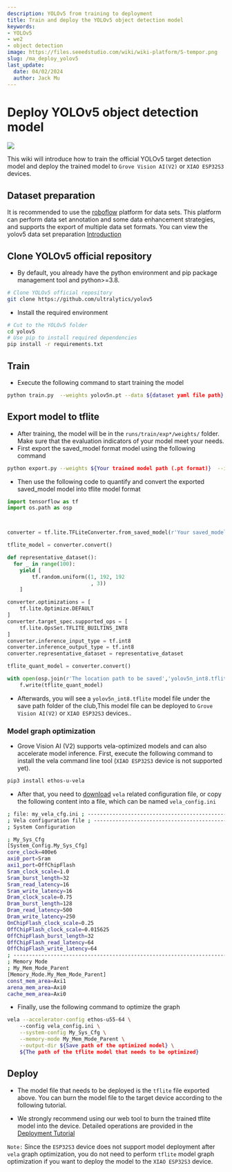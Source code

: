 ```yaml
---
description: YOLOv5 from training to deployment
title: Train and deploy the YOLOv5 object detection model
keywords:
- YOLOv5 
- we2 
- object detection
image: https://files.seeedstudio.com/wiki/wiki-platform/S-tempor.png
slug: /ma_deploy_yolov5
last_update:
  date: 04/02/2024
  author: Jack Mu
---
```



# Deploy YOLOv5 object detection model

<div style={{textAlign:'center'}}><img src="https://files.seeedstudio.com/sscma/static/detection_person_yolov5.png" style={{width:600, height:'auto'}}/></div>

This wiki will introduce how to train the official YOLOv5 target detection model and deploy the trained model to `Grove Vision AI(V2)` or `XIAO ESP32S3` devices.

## Dataset preparation

It is recommended to use the [roboflow](https://universe.roboflow.com/) platform for data sets. This platform can perform data set annotation and some data enhancement strategies, and supports the export of multiple data set formats. You can view the yolov5 data set preparation [Introduction](https://docs.ultralytics.com/zh/yolov5/tutorials/train_custom_data/)

## Clone YOLOv5 official repository

- By default, you already have the python environment and pip package management tool and python>=3.8.

```bash
# Clone YOLOv5 official repository
git clone https://github.com/ultralytics/yolov5
```

- Install the required environment

```bash
# Cut to the YOLOv5 folder
cd yolov5
# Use pip to install required dependencies
pip install -r requirements.txt
```

## Train

- Execute the following command to start training the model

```bash
python train.py  --weights yolov5n.pt --data ${dataset yaml file path} --imgsz 192
```

## Export model to tflite

- After training, the model will be in the `runs/train/exp*/weights/` folder. Make sure that the evaluation indicators of your model meet your needs.
- First export the saved_model format model using the following command

```bash
python export.py --weights ${Your trained model path (.pt format)}  --imgsz 192 --include saved_model
```

- Then use the following code to quantify and convert the exported saved_model model into tflite model format

```python
import tensorflow as tf
import os.path as osp



converter = tf.lite.TFLiteConverter.from_saved_model(r'Your saved_model folder path')

tflite_model = converter.convert()

def representative_dataset():
  for _ in range(100):
    yield [
        tf.random.uniform((1, 192, 192
                           , 3))
    ]

converter.optimizations = [
    tf.lite.Optimize.DEFAULT
]
converter.target_spec.supported_ops = [
    tf.lite.OpsSet.TFLITE_BUILTINS_INT8
]
converter.inference_input_type = tf.int8
converter.inference_output_type = tf.int8
converter.representative_dataset = representative_dataset

tflite_quant_model = converter.convert()

with open(osp.join(r'The location path to be saved','yolov5n_int8.tflite'), 'wb') as f:
    f.write(tflite_quant_model)

```

- Afterwards, you will see a `yolov5n_int8.tflite` model file under the save path folder of the club,This model file can be deployed to `Grove Vision AI(V2)` or `XIAO ESP32S3` devices..

### Model graph optimization

- Grove Vision AI (V2) supports vela-optimized models and can also accelerate model inference. First, execute the following command to install the vela command line tool (`XIAO ESP32S3` device is not supported yet).

```bash
pip3 install ethos-u-vela
```

- After that, you need to [download](https://files.seeedstudio.com/sscma/configs/vela_config.ini) `vela` related configuration file, or copy the following content into a file, which can be named `vela_config.ini`

```bash
; file: my_vela_cfg.ini ; ----------------------------------------------------------------------------- 
; Vela configuration file ; ----------------------------------------------------------------------------- 
; System Configuration 

; My_Sys_Cfg 
[System_Config.My_Sys_Cfg] 
core_clock=400e6 
axi0_port=Sram 
axi1_port=OffChipFlash 
Sram_clock_scale=1.0 
Sram_burst_length=32 
Sram_read_latency=16 
Sram_write_latency=16 
Dram_clock_scale=0.75 
Dram_burst_length=128 
Dram_read_latency=500 
Dram_write_latency=250 
OnChipFlash_clock_scale=0.25 
OffChipFlash_clock_scale=0.015625 
OffChipFlash_burst_length=32 
OffChipFlash_read_latency=64 
OffChipFlash_write_latency=64 
; ----------------------------------------------------------------------------- 
; Memory Mode 
; My_Mem_Mode_Parent 
[Memory_Mode.My_Mem_Mode_Parent] 
const_mem_area=Axi1 
arena_mem_area=Axi0 
cache_mem_area=Axi0
```

- Finally, use the following command to optimize the graph

```bash
vela --accelerator-config ethos-u55-64 \ 
    --config vela_config.ini \
    --system-config My_Sys_Cfg \
    --memory-mode My_Mem_Mode_Parent \
    --output-dir ${Save path of the optimized model} \
    ${The path of the tflite model that needs to be optimized}
```

## Deploy

- The model file that needs to be deployed is the `tflite` file exported above. You can burn the model file to the target device according to the following tutorial.

- We strongly recommend using our web tool to burn the trained tflite model into the device. Detailed operations are provided in the [Deployment Tutorial](https://wiki.seeedstudio.com/ModelAssistant_Deploy_Overview/)

`Note:` Since the `ESP32S3` device does not support model deployment after `vela` graph optimization, you do not need to perform `tflite` model graph optimization if you want to deploy the model to the `XIAO ESP32S3` device.
